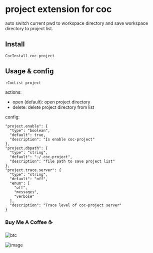 # project extension for coc

auto switch current pwd to workspace directory and
save workspace directory to project list.

## Install

``` vim
CocInstall coc-project
```

## Usage & config

``` vim
:CocList project
```

actions:

- open (default): open project directory
- delete: delete project directory from list

config:

``` jsonc
"project.enable": {
  "type": "boolean",
  "default": true,
  "description": "Is enable coc-project"
},
"project.dbpath": {
  "type": "string",
  "default": "~/.coc-project",
  "description": "file path to save project list"
},
"project.trace.server": {
  "type": "string",
  "default": "off",
  "enum": [
    "off",
    "messages",
    "verbose"
  ],
  "description": "Trace level of coc-project server"
}
```

### Buy Me A Coffee ☕️

![btc](https://img.shields.io/keybase/btc/iamcco.svg?style=popout-square)

![image](https://user-images.githubusercontent.com/5492542/42771079-962216b0-8958-11e8-81c0-520363ce1059.png)
